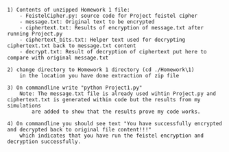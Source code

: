 
    1) Contents of unzipped Homework 1 file:
        - FeistelCipher.py: source code for Project feistel cipher
        - message.txt: Original text to be encrypted
        - ciphertext.txt: Results of encryption of message.txt after running Project.py
        - ciphertext_bits.txt: Helper text used for decrypting ciphertext.txt back to message.txt content
        - decrypt.txt: Result of decryption of ciphertext put here to compare with original message.txt

    2) change directory to Homework 1 directory (cd ./Homework\1)
        in the location you have done extraction of zip file

    3) On commandline write "python Project1.py"
        Note: The message.txt file is already used wihtin Project.py and ciphertext.txt is generated within code but the results from my simulations
            are added to show that the results prove my code works.

    4) On commandline you should see text "You have successfully encrypted and decrypted back to original file content!!!"
        which indicates that you have run the feistel encryption and decryption successfully.
